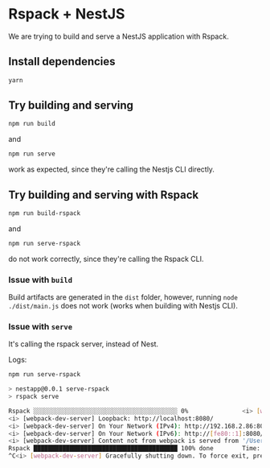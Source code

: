 # Rspack + NestJS

We are trying to build and serve a NestJS application with Rspack.

## Install dependencies

```bash
yarn
```

## Try building and serving

```bash
npm run build
```

and

```bash
npm run serve
```

work as expected, since they're calling the Nestjs CLI directly.

## Try building and serving with Rspack

```bash
npm run build-rspack
```

and

```bash
npm run serve-rspack
```

do not work correctly, since they're calling the Rspack CLI.

### Issue with `build`

Build artifacts are generated in the `dist` folder, however, running `node ./dist/main.js` does not work (works when building with Nestjs CLI).

### Issue with `serve`

It's calling the rspack server, instead of Nest.

Logs:

```bash
npm run serve-rspack

> nestapp@0.0.1 serve-rspack
> rspack serve

Rspack ░░░░░░░░░░░░░░░░░░░░░░░░░░░░░░░░░░░░░░░░ 0%               <i> [webpack-dev-server] Project is running at:
<i> [webpack-dev-server] Loopback: http://localhost:8080/
<i> [webpack-dev-server] On Your Network (IPv4): http://192.168.2.86:8080/
<i> [webpack-dev-server] On Your Network (IPv6): http://[fe80::1]:8080/
<i> [webpack-dev-server] Content not from webpack is served from '/Users/katerina/Projects/nrwl/test_nx_workspaces/nestapp-example/public' directory
Rspack ████████████████████████████████████████ 100% done        Time: 54ms
^C<i> [webpack-dev-server] Gracefully shutting down. To force exit, press ^C again. Please wait...
```
